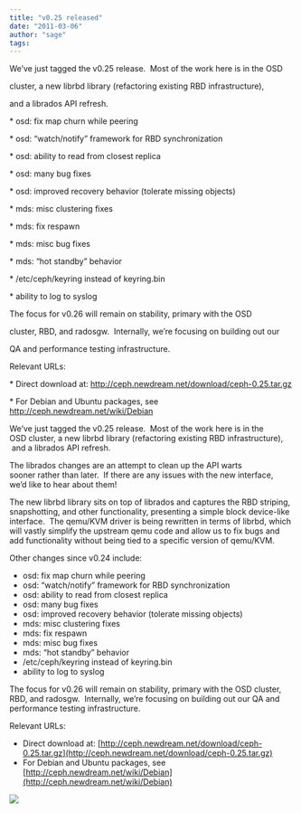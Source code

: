 ```yaml
---
title: "v0.25 released"
date: "2011-03-06"
author: "sage"
tags: 
---
```


We’ve just tagged the v0.25 release.  Most of the work here is in the OSD

cluster, a new librbd library (refactoring existing RBD infrastructure),

and a librados API refresh.

\* osd: fix map churn while peering

\* osd: “watch/notify” framework for RBD synchronization

\* osd: ability to read from closest replica

\* osd: many bug fixes

\* osd: improved recovery behavior (tolerate missing objects)

\* mds: misc clustering fixes

\* mds: fix respawn

\* mds: misc bug fixes

\* mds: “hot standby” behavior

\* /etc/ceph/keyring instead of keyring.bin

\* ability to log to syslog

The focus for v0.26 will remain on stability, primary with the OSD

cluster, RBD, and radosgw.  Internally, we’re focusing on building out our

QA and performance testing infrastructure.

Relevant URLs:

\* Direct download at: http://ceph.newdream.net/download/ceph-0.25.tar.gz

\* For Debian and Ubuntu packages, see http://ceph.newdream.net/wiki/Debian

We’ve just tagged the v0.25 release.  Most of the work here is in the OSD cluster, a new librbd library (refactoring existing RBD infrastructure),  and a librados API refresh.

The librados changes are an attempt to clean up the API warts sooner rather than later.  If there are any issues with the new interface, we’d like to hear about them!

The new librbd library sits on top of librados and captures the RBD striping, snapshotting, and other functionality, presenting a simple block device-like interface.  The qemu/KVM driver is being rewritten in terms of librbd, which will vastly simplify the upstream qemu code and allow us to fix bugs and add functionality without being tied to a specific version of qemu/KVM.

Other changes since v0.24 include:

- osd: fix map churn while peering
- osd: “watch/notify” framework for RBD synchronization
- osd: ability to read from closest replica
- osd: many bug fixes
- osd: improved recovery behavior (tolerate missing objects)
- mds: misc clustering fixes
- mds: fix respawn
- mds: misc bug fixes
- mds: “hot standby” behavior
- /etc/ceph/keyring instead of keyring.bin
- ability to log to syslog

The focus for v0.26 will remain on stability, primary with the OSD cluster, RBD, and radosgw.  Internally, we’re focusing on building out our QA and performance testing infrastructure.

Relevant URLs:

- Direct download at: [http://ceph.newdream.net/download/ceph-0.25.tar.gz](http://ceph.newdream.net/download/ceph-0.25.tar.gz)
- For Debian and Ubuntu packages, see [http://ceph.newdream.net/wiki/Debian](http://ceph.newdream.net/wiki/Debian)

![](http://track.hubspot.com/__ptq.gif?a=268973&k=14&bu=http://ceph.com&r=http://ceph.com/releases/v0-25-released/&bvt=rss&p=wordpress)
